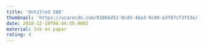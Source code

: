 ```yaml
---
title: 'Untitled 568'
thumbnail: 'https://ucarecdn.com/01866d52-8cdd-4ba3-9c80-a3f87cf3f53e/'
date: 2018-12-18T06:44:50.000Z
material: Ink on paper
rating: 4
---
```


